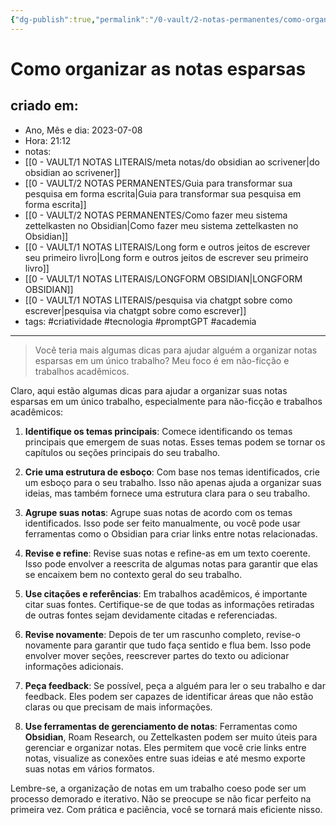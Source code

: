 ```yaml
---
{"dg-publish":true,"permalink":"/0-vault/2-notas-permanentes/como-organizar-as-notas-esparsas/","tags":["permanente","criatividade","tecnologia","promptGPT","academia"],"dgHomeLink":true,"dgShowLocalGraph":true,"dgShowFileTree":true,"dgEnableSearch":true}
---
```


# Como organizar as notas esparsas

## criado em: 
-  Ano, Mês e dia: 2023-07-08
- Hora: 21:12
- notas: 
- [[0 - VAULT/1 NOTAS LITERAIS/meta notas/do obsidian ao scrivener\|do obsidian ao scrivener]]
- [[0 - VAULT/2 NOTAS PERMANENTES/Guia para transformar sua pesquisa em forma escrita\|Guia para transformar sua pesquisa em forma escrita]]
- [[0 - VAULT/2 NOTAS PERMANENTES/Como fazer meu sistema zettelkasten no Obsidian\|Como fazer meu sistema zettelkasten no Obsidian]]
- [[0 - VAULT/1 NOTAS LITERAIS/Long form e outros jeitos de escrever seu primeiro livro\|Long form e outros jeitos de escrever seu primeiro livro]]
- [[0 - VAULT/1 NOTAS LITERAIS/LONGFORM OBSIDIAN\|LONGFORM OBSIDIAN]]
- [[0 - VAULT/1 NOTAS LITERAIS/pesquisa via chatgpt sobre como escrever\|pesquisa via chatgpt sobre como escrever]]
- tags: #criatividade #tecnologia #promptGPT #academia 
---

>Você teria mais algumas dicas para ajudar alguém a organizar notas esparsas em um único trabalho? Meu foco é em não-ficção e trabalhos acadêmicos.

Claro, aqui estão algumas dicas para ajudar a organizar suas notas esparsas em um único trabalho, especialmente para não-ficção e trabalhos acadêmicos:

1. **Identifique os temas principais**: Comece identificando os temas principais que emergem de suas notas. Esses temas podem se tornar os capítulos ou seções principais do seu trabalho.

2. **Crie uma estrutura de esboço**: Com base nos temas identificados, crie um esboço para o seu trabalho. Isso não apenas ajuda a organizar suas ideias, mas também fornece uma estrutura clara para o seu trabalho.

3. **Agrupe suas notas**: Agrupe suas notas de acordo com os temas identificados. Isso pode ser feito manualmente, ou você pode usar ferramentas como o Obsidian para criar links entre notas relacionadas.

4. **Revise e refine**: Revise suas notas e refine-as em um texto coerente. Isso pode envolver a reescrita de algumas notas para garantir que elas se encaixem bem no contexto geral do seu trabalho.

5. **Use citações e referências**: Em trabalhos acadêmicos, é importante citar suas fontes. Certifique-se de que todas as informações retiradas de outras fontes sejam devidamente citadas e referenciadas.

6. **Revise novamente**: Depois de ter um rascunho completo, revise-o novamente para garantir que tudo faça sentido e flua bem. Isso pode envolver mover seções, reescrever partes do texto ou adicionar informações adicionais.

7. **Peça feedback**: Se possível, peça a alguém para ler o seu trabalho e dar feedback. Eles podem ser capazes de identificar áreas que não estão claras ou que precisam de mais informações.

8. **Use ferramentas de gerenciamento de notas**: Ferramentas como **Obsidian**, Roam Research, ou Zettelkasten podem ser muito úteis para gerenciar e organizar notas. Eles permitem que você crie links entre notas, visualize as conexões entre suas ideias e até mesmo exporte suas notas em vários formatos.

Lembre-se, a organização de notas em um trabalho coeso pode ser um processo demorado e iterativo. Não se preocupe se não ficar perfeito na primeira vez. Com prática e paciência, você se tornará mais eficiente nisso.